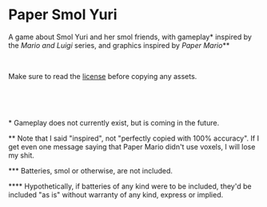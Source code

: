 # Paper Smol Yuri
A game about Smol Yuri and her smol friends, with gameplay\* inspired by the *Mario and Luigi* series, and graphics inspired by *Paper Mario*\*\*

&nbsp;

Make sure to read the [license](LICENSE.md) before copying any assets.

&nbsp;

&nbsp;

\* Gameplay does not currently exist, but is coming in the future.

\*\* Note that I said "inspired", not "perfectly copied with 100% accuracy". If I get even one message saying that Paper Mario didn't use voxels, I will lose my shit.

\*\*\* Batteries, smol or otherwise, are not included.

\*\*\*\* Hypothetically, if batteries of any kind were to be included, they'd be included "as is" without warranty of any kind, express or implied.
